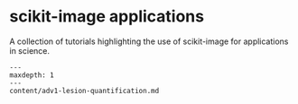 # scikit-image applications

A collection of tutorials highlighting the use of scikit-image for applications in science.

```{toctree}
---
maxdepth: 1
---
content/adv1-lesion-quantification.md
```